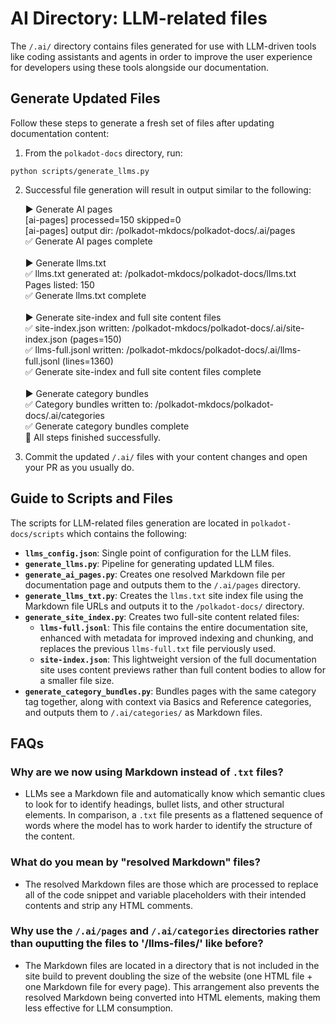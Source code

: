 # AI Directory: LLM-related files

The `/.ai/` directory contains files generated for use with LLM-driven tools like coding assistants and agents in order to improve the user experience for developers using these tools alongside our documentation.  

## Generate Updated Files

Follow these steps to generate a fresh set of files after updating documentation content:

1. From the `polkadot-docs` directory, run:

  ```
  python scripts/generate_llms.py
  ```

2. Successful file generation will result in output similar to the following:

    ▶️  Generate AI pages<br />
    [ai-pages] processed=150 skipped=0<br />
    [ai-pages] output dir: /polkadot-mkdocs/polkadot-docs/.ai/pages<br />
    ✅ Generate AI pages complete<br />
     <br />
    ▶️  Generate llms.txt<br />
    ✅ llms.txt generated at: /polkadot-mkdocs/polkadot-docs/llms.txt<br />
     Pages listed: 150<br />
    ✅ Generate llms.txt complete<br />
     <br />
    ▶️  Generate site-index and full site content files<br />
    ✅ site-index.json written: /polkadot-mkdocs/polkadot-docs/.ai/site-index.json  (pages=150)<br />
    ✅ llms-full.jsonl written: /polkadot-mkdocs/polkadot-docs/.ai/llms-full.jsonl  (lines=1360)<br />
    ✅ Generate site-index and full site content files complete<br />
     <br />
    ▶️  Generate category bundles<br />
    ✅ Category bundles written to: /polkadot-mkdocs/polkadot-docs/.ai/categories<br />
    ✅ Generate category bundles complete
     <br />
    🎉 All steps finished successfully.
    <br />

3. Commit the updated `/.ai/` files with your content changes and open your PR as you usually do.

## Guide to Scripts and Files

The scripts for LLM-related files generation are located in `polkadot-docs/scripts` which contains the following:

- **`llms_config.json`**: Single point of configuration for the LLM files. 
- **`generate_llms.py`**: Pipeline for generating updated LLM files.
- **`generate_ai_pages.py`**: Creates one resolved Markdown file per documentation page and outputs them to the `/.ai/pages` directory.
- **`generate_llms_txt.py`**: Creates the `llms.txt` site index file using the Markdown file URLs and outputs it to the `/polkadot-docs/` directory.
- **`generate_site_index.py`**: Creates two full-site content related files:
    - **`llms-full.jsonl`**: This file contains the entire documentation site, enhanced with metadata for improved indexing and chunking, and replaces the previous `llms-full.txt` file perviously used.
    - **`site-index.json`**: This lightweight version of the full documentation site uses content previews rather than full content bodies to allow for a smaller file size.
- **`generate_category_bundles.py`**: Bundles pages with the same category tag together, along with context via Basics and Reference categories, and outputs them to `/.ai/categories/` as Markdown files.

## FAQs

### Why are we now using Markdown instead of `.txt` files?

- LLMs see a Markdown file and automatically know which semantic clues to look for to identify headings, bullet lists, and other structural elements. In comparison, a `.txt` file presents as a flattened sequence of words where the model has to work harder to identify the structure of the content. 

### What do you mean by "resolved Markdown" files?

- The resolved Markdown files are those which are processed to replace all of the code snippet and variable placeholders with their intended contents and strip any HTML comments.

### Why use the `/.ai/pages` and `/.ai/categories` directories rather than ouputting the files to '/llms-files/' like before?

- The Markdown files are located in a directory that is not included in the site build to prevent doubling the size of the website (one HTML file + one Markdown file for every page). This arrangement also prevents the resolved Markdown being converted into HTML elements, making them less effective for LLM consumption.